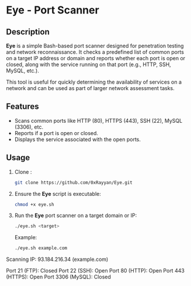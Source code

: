 # Eye - Port Scanner

## Description
**Eye** is a simple Bash-based port scanner designed for penetration testing and network reconnaissance. It checks a predefined list of common ports on a target IP address or domain and reports whether each port is open or closed, along with the service running on that port (e.g., HTTP, SSH, MySQL, etc.).

This tool is useful for quickly determining the availability of services on a network and can be used as part of larger network assessment tasks.

## Features
- Scans common ports like HTTP (80), HTTPS (443), SSH (22), MySQL (3306), etc.
- Reports if a port is open or closed.
- Displays the service associated with the open ports.

## Usage

1. Clone :
    ```bash
    git clone https://github.com/0xRayyan/Eye.git
    ```

2. Ensure the **Eye** script is executable:
    ```bash
    chmod +x eye.sh
    ```

3. Run the **Eye** port scanner on a target domain or IP:
    ```bash
    ./eye.sh <target>
    ```

   Example:
   ```bash
   ./eye.sh example.com
Scanning IP: 93.184.216.34 (example.com)

Port 21 (FTP): Closed
Port 22 (SSH): Open
Port 80 (HTTP): Open
Port 443 (HTTPS): Open
Port 3306 (MySQL): Closed
